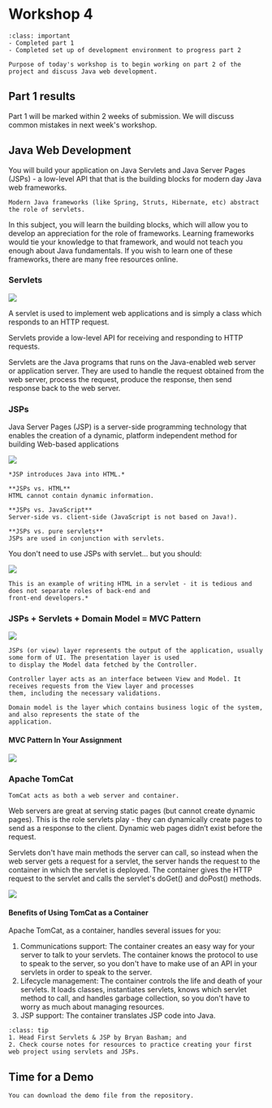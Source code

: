 # Workshop 4

```{admonition} By Now You Should Have
:class: important
- Completed part 1
- Completed set up of development environment to progress part 2
```

```{admonition} Today's Workshop
Purpose of today's workshop is to begin working on part 2 of the project and discuss Java web development.
```

## Part 1 results
Part 1 will be marked within 2 weeks of submission. We will discuss common mistakes in next week's workshop.

## Java Web Development

You will build your application on Java Servlets and Java Server Pages (JSPs) - a low-level API that that is the 
building blocks for modern day Java web frameworks.  

```{tip}
Modern Java frameworks (like Spring, Struts, Hibernate, etc) abstract the role of servlets.
```

In this subject, you will learn the building blocks, which will allow you to develop an appreciation for the role of 
frameworks. Learning frameworks would tie your knowledge to that framework, and would not teach you enough about Java 
fundamentals.
If you wish to learn one of these frameworks, there are many free resources online.

### Servlets

![](resources/servlet.png)

A servlet is used to implement web applications and is simply a class which responds to an HTTP request.

Servlets provide a low-level API for receiving and responding to HTTP requests.

Servlets are the Java programs that runs on the Java-enabled web server or application server. They are used to 
handle the request obtained from the web server, process the request, produce the response, then send response 
back to the web server.

### JSPs

Java Server Pages (JSP) is a server-side programming technology that enables the creation of a dynamic, platform 
independent method for building Web-based applications

![](resources/jsp.png)

```{important}
*JSP introduces Java into HTML.*

**JSPs vs. HTML**  
HTML cannot contain dynamic information.

**JSPs vs. JavaScript**  
Server-side vs. client-side (JavaScript is not based on Java!).

**JSPs vs. pure servlets**  
JSPs are used in conjunction with servlets.
```

You don't need to use JSPs with servlet... but you should:

![](resources/html_and_servlets.png)

```{tip}
This is an example of writing HTML in a servlet - it is tedious and does not separate roles of back-end and 
front-end developers.*
```

### JSPs + Servlets + Domain Model = MVC Pattern

![](resources/mvc_pattern.png)

```{admonition} Definition
JSPs (or view) layer represents the output of the application, usually some form of UI. The presentation layer is used 
to display the Model data fetched by the Controller.
```

```{admonition} Definition
Controller layer acts as an interface between View and Model. It receives requests from the View layer and processes 
them, including the necessary validations.
```

```{admonition} Definition
Domain model is the layer which contains business logic of the system, and also represents the state of the 
application.
```

#### MVC Pattern In Your Assignment

![](resources/mvc_assignment.png)

### Apache TomCat

```{note}
TomCat acts as both a web server and container.
```

Web servers are great at serving static pages (but cannot create dynamic pages). This is the role servlets play - they 
can dynamically create pages to send as a response to the client. Dynamic web pages didn’t exist before the request.

Servlets don't have main methods the server can call, so instead when the web server gets a request for a servlet, the 
server hands the request to the container in which the servlet is deployed. The container gives the HTTP request to the 
servlet and calls the servlet's doGet() and doPost() methods.

![](resources/apache_tomcat.png)

#### Benefits of Using TomCat as a Container

Apache TomCat, as a container, handles several issues for you:

1. Communications support: The container creates an easy way for your server to talk to your servlets. The container 
knows the protocol to use to speak to the server, so you don't have to make use of an API in your servlets in order to 
speak to the server.
2. Lifecycle management: The container controls the life and death of your servlets. It loads classes, instantiates 
servlets, knows which servlet method to call, and handles garbage collection, so you don't have to worry as much about 
managing resources.
3. JSP support: The container translates JSP code into Java.

```{admonition} Extra Resources
:class: tip
1. Head First Servlets & JSP by Bryan Basham; and
2. Check course notes for resources to practice creating your first web project using servlets and JSPs.
```

## Time for a Demo

```{attention}
You can download the demo file from the repository.
```
